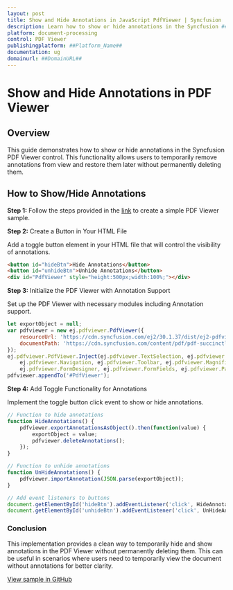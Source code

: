 ```yaml
---
layout: post
title: Show and Hide Annotations in JavaScript PdfViewer | Syncfusion
description: Learn how to show or hide annotations in the Syncfusion ##Platform_Name## PdfViewer control of Syncfusion Essential JS 2 and more.
platform: document-processing
control: PDF Viewer
publishingplatform: ##Platform_Name##
documentation: ug
domainurl: ##DomainURL##
---
```


# Show and Hide Annotations in PDF Viewer

## Overview

This guide demonstrates how to show or hide annotations in the Syncfusion PDF Viewer control. This functionality allows users to temporarily remove annotations from view and restore them later without permanently deleting them.

## How to Show/Hide Annotations

**Step 1:** Follow the steps provided in the [link](https://ej2.syncfusion.com/documentation/pdfviewer/getting-started) to create a simple PDF Viewer sample.

**Step 2:** Create a Button in Your HTML File

Add a toggle button element in your HTML file that will control the visibility of annotations.

```html
<button id="hideBtn">Hide Annotations</button>
<button id="unhideBtn">Unhide Annotations</button>
<div id="PdfViewer" style="height:500px;width:100%;"></div>
```
**Step 3:** Initialize the PDF Viewer with Annotation Support

Set up the PDF Viewer with necessary modules including Annotation support.

```js
let exportObject = null;
var pdfviewer = new ej.pdfviewer.PdfViewer({
    resourceUrl: 'https://cdn.syncfusion.com/ej2/30.1.37/dist/ej2-pdfviewer-lib',
    documentPath: 'https://cdn.syncfusion.com/content/pdf/pdf-succinctly.pdf',
});
ej.pdfviewer.PdfViewer.Inject(ej.pdfviewer.TextSelection, ej.pdfviewer.TextSearch, ej.pdfviewer.Print,
    ej.pdfviewer.Navigation, ej.pdfviewer.Toolbar, ej.pdfviewer.Magnification, ej.pdfviewer.Annotation,
    ej.pdfviewer.FormDesigner, ej.pdfviewer.FormFields, ej.pdfviewer.PageOrganizer);
pdfviewer.appendTo('#PdfViewer');
```
**Step 4:** Add Toggle Functionality for Annotations

Implement the toggle button click event to show or hide annotations.

```js
// Function to hide annotations
function HideAnnotations() {
    pdfviewer.exportAnnotationsAsObject().then(function(value) {
        exportObject = value;
        pdfviewer.deleteAnnotations();
    });
}

// Function to unhide annotations
function UnHideAnnotations() {
    pdfviewer.importAnnotation(JSON.parse(exportObject));
}

// Add event listeners to buttons
document.getElementById('hideBtn').addEventListener('click', HideAnnotations);
document.getElementById('unhideBtn').addEventListener('click', UnHideAnnotations);
```
### Conclusion

This implementation provides a clean way to temporarily hide and show annotations in the PDF Viewer without permanently deleting them. This can be useful in scenarios where users need to temporarily view the document without annotations for better clarity.

[View sample in GitHub](https://github.com/SyncfusionExamples/javascript-pdf-viewer-examples/tree/master/How%20to)